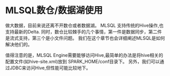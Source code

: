 # MLSQL数仓/数据湖使用

做大数据，目前来说还离不开数仓或者数据湖。 MLSQL 支持传统的Hive操作,也支持最新的Delta.
同时，数仓比较棘手的几个事情，第一件是数据同步，第二件是流式支持，第三个是小文件问题。
我们在这个章节也会详细阐述MLSQL是如何解决他们的。

值得注意的是，MLSQL Engine需要能够访问Hive,最简单的办法是将hive相关的配置文件(如hive-site.xml)放到 SPARK_HOME/conf目录下。
另外，我们可以通过JDBC来访问Hive,但性能可能比较地下。